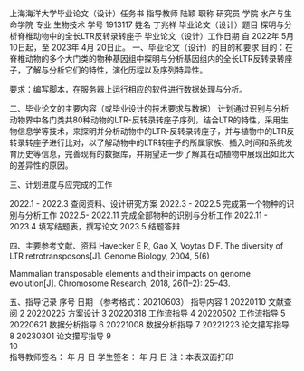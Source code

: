 上海海洋大学毕业论文（设计）任务书
指导教师	陆颖	职称	研究员
学院	水产与生命学院	专业	生物技术
学号	1913117	姓名	丁兆祥
毕业论文（设计）题目	探明与分析脊椎动物中的全长LTR反转录转座子
毕业论文（设计）工作日期	自 2022年 5月10日起，至 2023年 4月 20日止。
一、毕业论文（设计）的目的和要求
目的：在脊椎动物的多个大门类的物种基因组中探明与分析基因组内的全长LTR反转录转座子，了解与分析它们的特性，演化历程以及序列特异性。

要求：编写脚本，在服务器上运行相应的软件进行数据处理与分析。






二、毕业论文的主要内容（或毕业设计的技术要求与数据）
计划通过识别与分析动物界中各门类共80种动物的LTR-反转录转座子序列，结合LTR的特性，采用生物信息学等技术，来探明并分析动物中的LTR-反转录转座子，并与植物中的LTR反转录转座子进行比对，以了解动物中的LTR转座子的所属家族、插入时间和系统发育历史等信息，完善现有的数据库，并期望进一步了解其在动植物中展现出如此大的差异性的原因。




三、计划进度与应完成的工作 

2022.1 - 2022.3	查阅资料、设计研究方案
2022.3 - 2022.5	完成第一个物种的识别与分析工作
2022.5- 2022.11	完成全部物种的识别与分析工作
2022.11 - 2023.4	填写结题表，撰写论文
2023.5	         结题答辩



四、主要参考文献、资料
Havecker E R, Gao X, Voytas D F. The diversity of LTR retrotransposons[J]. Genome Biology, 2004, 5(6)

Mammalian transposable elements and their impacts on genome evolution[J]. Chromosome Research, 2018, 26(1–2): 25–43.

五、指导记录
序号	日期
（参考格式：20210603）	指导内容
1	20220110	文献查阅
2	20220225	方案设计
3	20220318	工作流指导
4	20220502	工作流指导
5	20220621	数据分析指导
6	20221008	数据分析指导
7	20221223	论文攥写指导
8	20230301	论文攥写指导
9		
10		
指导教师签名：                 年   月   日 	学生签名：                 年   月   日
注：本表双面打印
